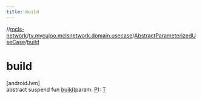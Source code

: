 ```yaml
---
title: build
---
```

//[mcls-network](../../../index.html)/[tv.mycujoo.mclsnetwork.domain.usecase](../index.html)/[AbstractParameterizedUseCase](index.html)/[build](build.html)



# build



[androidJvm]\
abstract suspend fun [build](build.html)(param: [P](index.html)): [T](index.html)




